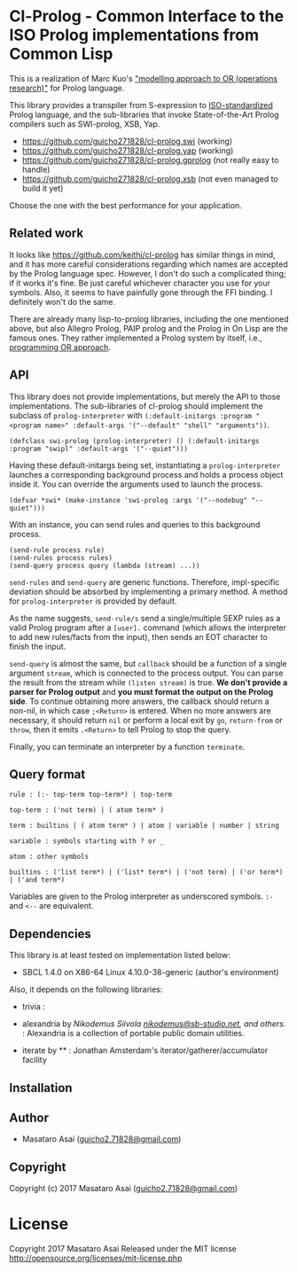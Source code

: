 
# Cl-Prolog - Common Interface to the ISO Prolog implementations from Common Lisp

This is a realization of Marc Kuo's ["modelling approach to OR (operations research)"](https://kuomarc.wordpress.com/2012/03/05/the-uncommon-lisp-approach-to-operations-research/)
for Prolog language.

This library provides a transpiler from S-expression to
[ISO-standardized](https://www.iso.org/standard/21413.html) Prolog language,
and the sub-libraries that invoke State-of-the-Art Prolog compilers
such as SWI-prolog, XSB, Yap.

* https://github.com/guicho271828/cl-prolog.swi (working)
* https://github.com/guicho271828/cl-prolog.yap (working)
* https://github.com/guicho271828/cl-prolog.gprolog (not really easy to handle)
* https://github.com/guicho271828/cl-prolog.xsb (not even managed to build it yet)

Choose the one with the best performance for your application.

## Related work

It looks like https://github.com/keithj/cl-prolog has similar things in mind, and
it has more careful considerations regarding which names are accepted by the Prolog language spec.
However, I don't do such a complicated thing; if it works it's fine.
Be just careful whichever character you use for your symbols.
Also, it seems to have painfully gone through the FFI binding. I definitely won't do the same.

There are already many lisp-to-prolog libraries, including the one mentioned above, but
also Allegro Prolog, PAIP prolog and the Prolog in On Lisp are the famous ones.
They rather implemented a Prolog system by itself, i.e., [programming OR approach](https://kuomarc.wordpress.com/2012/03/05/the-uncommon-lisp-approach-to-operations-research/).

## API

This library does not provide implementations, but merely the API to those implementations.
The sub-libraries of cl-prolog should implement the subclass of `prolog-interpreter`
with `(:default-initargs :program "<program name>" :default-args '("--default" "shell" "arguments"))`.

    (defclass swi-prolog (prolog-interpreter) () (:default-initargs :program "swipl" :default-args '("--quiet")))

Having these default-initargs being set,
instantiating a `prolog-interpreter` launches a corresponding background process and holds a process object inside it.
You can override the arguments used to launch the process.

    (defvar *swi* (make-instance 'swi-prolog :args '("--nodebug" "--quiet")))

With an instance, you can send rules and queries to this background process.

    (send-rule process rule)
    (send-rules process rules)
    (send-query process query (lambda (stream) ...))

`send-rules` and `send-query` are generic functions. Therefore, impl-specific deviation should be absorbed by
implementing a primary method. A method for `prolog-interpreter` is provided by default.

As the name suggests,
`send-rule/s` send a single/multiple SEXP rules as a valid Prolog program after a `[user].` command
(which allows the interpreter to add new rules/facts from the input),
then sends an EOT character to finish the input.

`send-query` is almost the same, but
`callback` should be a function of a single argument `stream`, which is
connected to the process output. You can parse the result from the stream while `(listen stream)` is true.
**We don't provide a parser for Prolog output** and **you must format the output on the Prolog side**.
To continue obtaining more answers, the callback should return a non-nil, in which case `;<Return>` is entered.
When no more answers are necessary, it should return `nil` or perform a local exit by `go`, `return-from` or `throw`,
then it emits `.<Return>` to tell Prolog to stop the query.

Finally, you can terminate an interpreter by a function `terminate`.

## Query format

    rule : (:- top-term top-term*) | top-term
    
    top-term : ('not term) | ( atom term* )
    
    term : builtins | ( atom term* ) | atom | variable | number | string
    
    variable : symbols starting with ? or _

    atom : other symbols
    
    builtins : ('list term*) | ('list* term*) | ('not term) | ('or term*) | ('and term*)
    
Variables are given to the Prolog interpreter as underscored symbols. `:-` and `<--` are equivalent.

## Dependencies
This library is at least tested on implementation listed below:

+ SBCL 1.4.0 on X86-64 Linux 4.10.0-38-generic (author's environment)

Also, it depends on the following libraries:

+ trivia :
    
+ alexandria by *Nikodemus Siivola <nikodemus@sb-studio.net>, and others.* :
    Alexandria is a collection of portable public domain utilities.
+ iterate by ** :
    Jonathan Amsterdam's iterator/gatherer/accumulator facility

## Installation

## Author

* Masataro Asai (guicho2.71828@gmail.com)

## Copyright

Copyright (c) 2017 Masataro Asai (guicho2.71828@gmail.com)

# License

Copyright 2017 Masataro Asai
Released under the MIT license
http://opensource.org/licenses/mit-license.php
